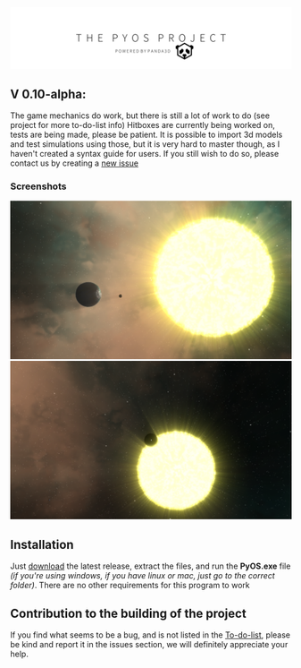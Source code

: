 ![banner](alternate_pyos_banner.png)
## V 0.10-alpha: 
The game mechanics do work, but there is still a lot of work to do (see project for more to-do-list info)
Hitboxes are currently being worked on, tests are being made, please be patient. It is possible to import 3d models and test simulations using those, but it is very hard to master though, as I haven't created a syntax guide for users. If you still wish to do so, please contact us by creating a [new issue](https://github.com/the-fancy-corporation/The-PyOS-Project/issues/new/choose)

### Screenshots
![here is the current scenery](Screenshots/Scrnshot_5.png)
![Some other cool shots](Screenshots/Scrnshot_6.png)

## Installation
Just [download](https://github.com/the-fancy-corporation/The-PyOS-Project/releases/download/v0.10/PyOS.Release.0.10.zip) the latest release, extract the files, and run the **PyOS.exe** file *(if you're using windows, if you have linux or mac, just go to the correct folder)*.
There are no other requirements for this program to work

## Contribution to the building of the project
If you find what seems to be a bug, and is not listed in the [To-do-list](https://github.com/the-fancy-corporation/The-PyOS-Project/projects/1), please be kind and report it in the issues section, we will definitely appreciate your help.
